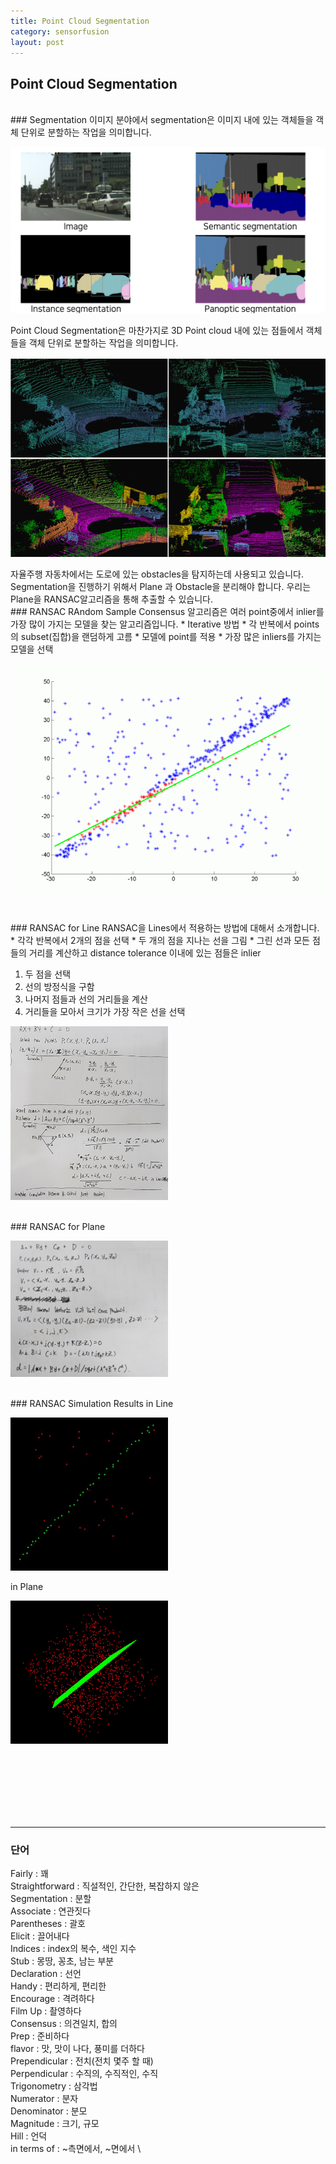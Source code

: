 ```yaml
---
title: Point Cloud Segmentation
category: sensorfusion
layout: post
---
```


## Point Cloud Segmentation

<br>
### Segmentation
이미지 분야에서 segmentation은 이미지 내에 있는 객체들을 객체 단위로 분할하는 작업을 의미합니다.
<p align="center"><img src="/assets/img/sensorfusion/Segmentation.jpg"></p>
Point Cloud Segmentation은 마찬가지로 3D Point cloud 내에 있는 점들에서 객체들을 객체 단위로 분할하는 작업을 의미합니다.
<p align="center"><img src="/assets/img/sensorfusion/pointcloud_segmentation.jpg"></p>
자율주행 자동차에서는 도로에 있는 obstacles을 탐지하는데 사용되고 있습니다. Segmentation을 진행하기 위해서 Plane 과 Obstacle을 분리해야 합니다. 우리는 Plane을 RANSAC알고리즘을 통해 추출할 수 있습니다.

<br>
### RANSAC
RAndom Sample Consensus 알고리즘은 여러 point중에서 inlier를 가장 많이 가지는 모델을 찾는 알고리즘입니다.
* Iterative 방법
* 각 반복에서 points의 subset(집합)을 랜덤하게 고름
* 모델에 point를 적용
* 가장 많은 inliers를 가지는 모델을 선택
<p align="center"><img src="/assets/img/sensorfusion/RANSAC_LINE.gif"></p>

<br>
### RANSAC for Line
RANSAC을 Lines에서 적용하는 방법에 대해서 소개합니다.
* 각각 반복에서 2개의 점을 선택
* 두 개의 점을 지나는 선을 그림
* 그린 선과 모든 점들의 거리를 계산하고 distance tolerance 이내에 있는 점들은 inlier

1. 두 점을 선택
2. 선의 방정식을 구함
3. 나머지 점들과 선의 거리들을 계산
4. 거리들을 모아서 크기가 가장 작은 선을 선택
<p><img src="/assets/img/sensorfusion/RANSAC_LINE.jpg" width="50%" height="50%"></p>

<br>
### RANSAC for Plane
<p><img src="/assets/img/sensorfusion/RANSAC_PLANE.jpg" width="50%" height="50%"></p>

<br>
### RANSAC Simulation Results
 in Line
<p><img src="/assets/img/sensorfusion/RANSAC_RESULT.JPG" width="50%" height="50%"></p>
 in Plane
<p><img src="/assets/img/sensorfusion/Ransac3D.jpg" width="50%" height="50%"></p>






<br><br><br><br><br><br>

---
### 단어
Fairly : 꽤 \
Straightforward : 직설적인, 간단한, 복잡하지 않은 \
Segmentation : 분할 \
Associate : 연관짓다 \
Parentheses : 괄호 \
Elicit : 끌어내다 \
Indices : index의 복수, 색인 지수 \
Stub : 몽땅, 꽁초, 남는 부분 \
Declaration : 선언 \
Handy : 편리하게, 편리한 \
Encourage : 격려하다 \
Film Up : 촬영하다 \
Consensus : 의견일치, 합의 \
Prep : 준비하다 \
flavor : 맛, 맛이 나다, 풍미를 더하다 \
Prependicular : 전치(전치 몇주 할 때) \
Perpendicular : 수직의, 수직적인, 수직 \
Trigonometry : 삼각법 \
Numerator : 분자 \
Denominator : 분모 \
Magnitude : 크기, 규모 \
Hill : 언덕 \
in terms of : ~측면에서, ~면에서 \

